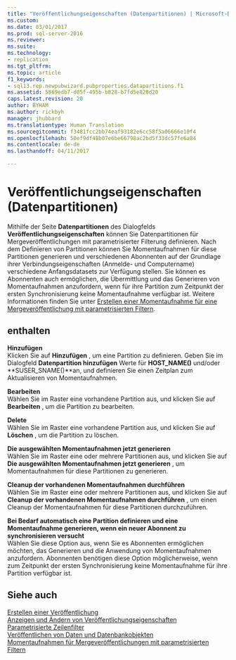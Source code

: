 ```yaml
---
title: "Veröffentlichungseigenschaften (Datenpartitionen) | Microsoft-Dokumentation"
ms.custom: 
ms.date: 03/01/2017
ms.prod: sql-server-2016
ms.reviewer: 
ms.suite: 
ms.technology:
- replication
ms.tgt_pltfrm: 
ms.topic: article
f1_keywords:
- sql13.rep.newpubwizard.pubproperties.datapartitions.f1
ms.assetid: 5869edb7-d05f-495b-b828-b7fd5e828d20
caps.latest.revision: 20
author: BYHAM
ms.author: rickbyh
manager: jhubbard
ms.translationtype: Human Translation
ms.sourcegitcommit: f3481fcc2bb74eaf93182e6cc58f5a06666e10f4
ms.openlocfilehash: 50ef9df48b07e6be66798ac2bd5f33dc57fe6a84
ms.contentlocale: de-de
ms.lasthandoff: 04/11/2017

---
```

# <a name="publication-properties-data-partitions"></a>Veröffentlichungseigenschaften (Datenpartitionen)
  Mithilfe der Seite **Datenpartitionen** des Dialogfelds **Veröffentlichungseigenschaften** können Sie Datenpartitionen für Mergeveröffentlichungen mit parametrisierter Filterung definieren. Nach dem Definieren von Partitionen können Sie Momentaufnahmen für diese Partitionen generieren und verschiedenen Abonnenten auf der Grundlage ihrer Verbindungseigenschaften (Anmelde- und Computername) verschiedene Anfangsdatasets zur Verfügung stellen. Sie können es Abonnenten auch ermöglichen, die Übermittlung und das Generieren von Momentaufnahmen anzufordern, wenn für ihre Partition zum Zeitpunkt der ersten Synchronisierung keine Momentaufnahme verfügbar ist. Weitere Informationen finden Sie unter [Erstellen einer Momentaufnahme für eine Mergeveröffentlichung mit parametrisierten Filtern](../../relational-databases/replication/create-a-snapshot-for-a-merge-publication-with-parameterized-filters.md).  
  
## <a name="options"></a>enthalten  
 **Hinzufügen**  
 Klicken Sie auf **Hinzufügen** , um eine Partition zu definieren. Geben Sie im Dialogfeld **Datenpartition hinzufügen** Werte für **HOST_NAME()** und/oder **SUSER_SNAME()**an, und definieren Sie einen Zeitplan zum Aktualisieren von Momentaufnahmen.  
  
 **Bearbeiten**  
 Wählen Sie im Raster eine vorhandene Partition aus, und klicken Sie auf **Bearbeiten** , um die Partition zu bearbeiten.  
  
 **Delete**  
 Wählen Sie im Raster eine vorhandene Partition aus, und klicken Sie auf **Löschen** , um die Partition zu löschen.  
  
 **Die ausgewählten Momentaufnahmen jetzt generieren**  
 Wählen Sie im Raster eine oder mehrere Partitionen aus, und klicken Sie auf **Die ausgewählten Momentaufnahmen jetzt generieren** , um Momentaufnahmen für diese Partitionen zu generieren.  
  
 **Cleanup der vorhandenen Momentaufnahmen durchführen**  
 Wählen Sie im Raster eine oder mehrere Partitionen aus, und klicken Sie auf **Cleanup der vorhandenen Momentaufnahmen durchführen** , um einen Cleanup der Momentaufnahmen für diese Partitionen durchzuführen.  
  
 **Bei Bedarf automatisch eine Partition definieren und eine Momentaufnahme generieren, wenn ein neuer Abonnent zu synchronisieren versucht**  
 Wählen Sie diese Option aus, wenn Sie es Abonnenten ermöglichen möchten, das Generieren und die Anwendung von Momentaufnahmen anzufordern. Abonnenten benötigen diese Option möglicherweise, wenn zum Zeitpunkt der ersten Synchronisierung keine Momentaufnahme für ihre Partition verfügbar ist.  
  
## <a name="see-also"></a>Siehe auch  
 [Erstellen einer Veröffentlichung](../../relational-databases/replication/publish/create-a-publication.md)   
 [Anzeigen und Ändern von Veröffentlichungseigenschaften](../../relational-databases/replication/publish/view-and-modify-publication-properties.md)   
 [Parametrisierte Zeilenfilter](../../relational-databases/replication/merge/parameterized-filters-parameterized-row-filters.md)   
 [Veröffentlichen von Daten und Datenbankobjekten](../../relational-databases/replication/publish/publish-data-and-database-objects.md)   
 [Momentaufnahmen für Mergeveröffentlichungen mit parametrisierten Filtern](../../relational-databases/replication/snapshots-for-merge-publications-with-parameterized-filters.md)  
  
  
